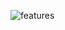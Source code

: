 ![features](https://user-images.githubusercontent.com/85452465/120944433-65e90780-c76f-11eb-94ab-032305583b5a.png)
